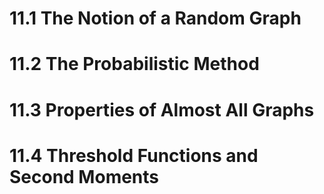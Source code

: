 # 11.1 The Notion of a Random Graph 

# 11.2 The Probabilistic Method 

# 11.3 Properties of Almost All Graphs 

# 11.4 Threshold Functions and Second Moments 
